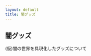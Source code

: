 ```yaml
---
layout: default
title: 闇グッズ
---
```


<section class="goods-container">
  <div class="container">
    <h2>闇グッズ</h2>
    <p>(仮)闇の世界を具現化したグッズについて</p>
  </div>
</section>